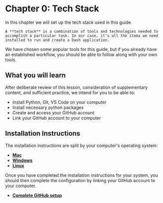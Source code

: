 # Chapter 0: Tech Stack

In this chapter we will set up the tech stack used in this guide.

```{tip}   
A **tech stack** is a combination of tools and technologies needed to accomplish a particular task. In our case, it's all the items we need installed to run and create a Dash application.
```

We have chosen some popular tools for this guide, but if you already have an established workflow, you should be able to follow along with your own tools.

## What you will learn

After deliberate review of this lesson, consideration of supplementary content, and sufficient practice, we intend for you to be able to:

- Install Python, Git, VS Code on your computer
- Install necessary python packages
- Create and access your GitHub account
- Link your GitHub account to your computer

## Installation Instructions

The installation instructions are split by your computer's operating system:

- [**Mac**](chapter0_mac.md)
- [**Windows**](chapter0_windows.md)
- [**Linux**](chapter0_linux.md)

Once you have completed the installation instructions for your system, you should then complete the configuration by linking your GitHub account to your computer.

- [**Complete GitHub setup**](chapter0_GitHub.md)

